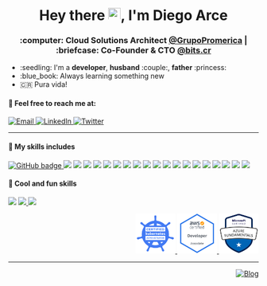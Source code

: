 <div align="center">
   <h1>Hey there <img src="https://media.giphy.com/media/hvRJCLFzcasrR4ia7z/giphy.gif" width="25" height="25">, I'm Diego Arce</h1>
</div>

<div align="center">
  <h3>:computer: Cloud Solutions Architect <a href="https://www.grupopromerica.com">@GrupoPromerica</a> | :briefcase: Co-Founder & CTO <a href="https://bits.cr">@bits.cr</a></h3>
</div>

<ul>
  <li>:seedling: I'm a <b>developer</b>, <b>husband</b> :couple:, <b>father</b> :princess:</li>
  <li>:blue_book: Always learning something new</li>
  <li>🇨🇷 Pura vida!</li>
</ul>

#### :speech_balloon: Feel free to reach me at:
<p>
  <a href="mailto:diego@arce.cr">
    <img alt="Email" src="https://img.shields.io/badge/diego@arce.cr-0078D4.svg?&style=for-the-badge&logo=Microsoft-Outlook&logoColor=white" />
  </a>
  <a href="https://www.linkedin.com/in/arcezd/">
    <img alt="LinkedIn" src="https://img.shields.io/badge/arcezd-0077B5.svg?&style=for-the-badge&logo=linkedin&logoColor=white" />
  </a>
  <a href="https://twitter.com/arcezd">
    <img alt="Twitter" src="https://img.shields.io/badge/@arcezd-1DA1F2.svg?&style=for-the-badge&logo=twitter&logoColor=white" />
  </a>
</p>

---
#### :satellite: My skills includes
<p align="left">
  <a href="https://aws.amazon.com/"><img src="https://img.shields.io/badge/AWS%20-%23FF9900.svg?&style=for-the-badge&logo=amazon-aws&logoColor=white" alt="GitHub badge" />
  <a href="https://azure.microsoft.com/"><img src="https://img.shields.io/badge/azure%20-%230072C6.svg?&style=for-the-badge&logo=azure-devops&logoColor=white" /></a>
  <a href="https://www.heroku.com/"><img src="https://img.shields.io/badge/heroku%20-%23430098.svg?&style=for-the-badge&logo=heroku&logoColor=white" /></a>
  <a href="https://www.docker.com/"><img src="https://img.shields.io/badge/docker%20-%230db7ed.svg?&style=for-the-badge&logo=docker&logoColor=white"/></a>
  <a href="https://kubernetes.io/"><img src="https://img.shields.io/badge/kubernetes%20-%23326ce5.svg?&style=for-the-badge&logo=kubernetes&logoColor=white"/></a>
  <a href="https://www.ansible.com/"><img src="https://img.shields.io/badge/ansible%20-%231A1918.svg?&style=for-the-badge&logo=ansible&logoColor=white"/></a>
  <a href="https://www.terraform.io/"><img src="https://img.shields.io/badge/terraform-%235835CC.svg?style=for-the-badge&logo=terraform&logoColor=white"></a>
  <a href="https://git-scm.com/"><img src="https://img.shields.io/badge/git%20-%23F05033.svg?&style=for-the-badge&logo=git&logoColor=white"/></a>
  <img src="https://img.shields.io/badge/javascript%20-%23323330.svg?&style=for-the-badge&logo=javascript&logoColor=%23F7DF1E"/>
  <a href="https://www.typescriptlang.org/"><img src="https://img.shields.io/badge/typescript-%23007ACC.svg?style=for-the-badge&logo=typescript&logoColor=white"/></a>
  <a href="https://go.dev/"><img src="https://img.shields.io/badge/go-%2300ADD8.svg?style=for-the-badge&logo=go&logoColor=white"></a>
  <a href="https://www.python.org/"><img src="https://img.shields.io/badge/python%20-%2314354C.svg?&style=for-the-badge&logo=python&logoColor=white"/></a>
  <img src="https://img.shields.io/badge/java-%23ED8B00.svg?&style=for-the-badge&logo=java&logoColor=white"/>
  <a href="https://www.apple.com/swift/"><img src="https://img.shields.io/badge/swift-%23FA7343.svg?&style=for-the-badge&logo=swift&logoColor=white"/></a>
  <a href="https://dart.dev/"><img src="https://img.shields.io/badge/dart-%230175C2.svg?&style=for-the-badge&logo=dart&logoColor=white"/></a>
  <a href="https://nodejs.org/en/"><img src="https://img.shields.io/badge/node.js%20-%2343853D.svg?&style=for-the-badge&logo=node.js&logoColor=white"/></a>
  <a href="https://expressjs.com/"><img src="https://img.shields.io/badge/express.js%20-%23404d59.svg?&style=for-the-badge"/></a>
  <a href="https://flask.palletsprojects.com/"><img src="https://img.shields.io/badge/flask%20-%23000.svg?&style=for-the-badge&logo=flask&logoColor=white"/></a>
  <a href="https://spring.io/"><img src="https://img.shields.io/badge/spring%20-%236DB33F.svg?&style=for-the-badge&logo=spring&logoColor=white"/></a>
  <a href="https://flutter.dev/"><img src="https://img.shields.io/badge/Flutter%20-%2302569B.svg?&style=for-the-badge&logo=Flutter&logoColor=white"/></a>
</p>

#### :space_invader: Cool and fun skills
<p align="left">
  <a href="https://www.instagram.com/arcezd/" target="_blank"><img src="https://img.shields.io/badge/-Drone%20Pilot-848482?style=for-the-badge&logo=Drone&logoColor=white"/></a>
  <a href="https://www.raspberrypi.org/" target="_blank"><img src="https://img.shields.io/badge/-Raspberry%20Pi-C51A4A?style=for-the-badge&logo=Raspberry-Pi"/>
  <a href="https://www.arduino.cc/" target="_blank"><img src="https://img.shields.io/badge/-Arduino-00979D?style=for-the-badge&logo=Arduino&logoColor=white"/></a>
</p>
<p align="right">
  <a align="right target="_blank" href="https://www.credly.com/badges/b6414e9d-03ed-403e-8650-2f9231e10bb1">
    <img src="https://github.com/arcezd/arcezd/raw/main/assets/cnf-cka.png" alt="Certified Kubernetes Administrator" width="80" height="80" />
  </a>
  <a align="right target="_blank" href="https://www.credly.com/badges/de82fb9f-7814-4519-b5c1-c2ba238c3ac7">
    <img src="https://github.com/arcezd/arcezd/raw/main/assets/aws-dva.png" alt="AWS Certified Developer Associate" width="80" height="80" />
  </a>
  <a align="right target="_blank" href="https://www.credly.com/badges/15438b2b-9e95-4c1c-9056-893c90f1a94a">
    <img src="https://github.com/arcezd/arcezd/raw/main/assets/azure-az900.png" alt="Azure Fundamentals" width="80" height="80" />
  </a>
</p>

---
<p align="right">
  <a href="https://github.com/arcezd/arcezd/commits/main" target="_blank">
    <img alt="Blog" src="https://img.shields.io/github/last-commit/arcezd/arcezd?color=blue&logo=GitHub" />
  </a>
</p>